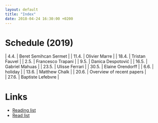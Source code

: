 ```yaml
---
layout: default
title: "Index"
date: 2018-04-24 16:30:00 +0200
---
```


# Schedule (2019)

| 4.4. | Beret Semihcan Sermet |
| 11.4. | Olivier Marre |
| 18.4. | Tristan Fauvel |
| 2.5. | Francesco Trapani |
| 9.5. | Danica Despotović |
| 16.5. | Gabriel Mahuas |
| 23.5. | Ulisse Ferrari |
| 30.5. | Elaine Orendorff |
| 6.6. | holiday | 
| 13.6. | Matthew Chalk |
| 20.6. | Overview of recent papers |   
| 27.6. | Baptiste Lefebvre |

# Links

- <a href="{{ site.baseurl }}/reading_list">Reading list</a>
- <a href="{{ site.baseurl }}/read_list">Read list</a>
